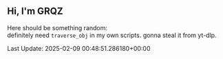 ## Hi, I'm GRQZ
Here should be something random:  
definitely need `traverse_obj` in my own scripts. gonna steal it from yt-dlp.


Last Update: 2025-02-09 00:48:51.286180+00:00
